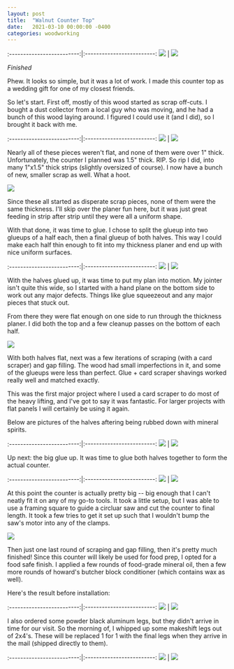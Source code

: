 ```yaml
---
layout: post
title:  "Walnut Counter Top"
date:   2021-03-10 00:00:00 -0400
categories: woodworking
---
```


:-------------------------:|:-------------------------:
![](/static/posts/walnut_counter/70_installed_temp_legs.jpg) | ![](/static/posts/walnut_counter/71_installed_temp_legs.jpg)

_Finished_

Phew. It looks so simple, but it was a lot of work. I made this counter top as
a wedding gift for one of my closest friends.

So let's start. First off, mostly of this wood started as scrap off-cuts. I
bought a dust collector from a local guy who was moving, and he had a bunch of
this wood laying around. I figured I could use it (and I did), so I brought it
back with me.


:-------------------------:|:-------------------------:
![](/static/posts/walnut_counter/00_raw_wood.jpg) | ![](/static/posts/walnut_counter/05_laid_out_flat.jpg)

Nearly all of these pieces weren't flat, and none of them were over 1" thick.
Unfortunately, the counter I planned was 1.5" thick. RIP. So rip I did, into
many 1"x1.5" thick strips (slightly oversized of course). I now have a bunch of
new, smaller scrap as well. What a hoot.

![](/static/posts/walnut_counter/12_cut_into_strips.jpg)

Since these all started as disperate scrap pieces, none of them were the same
thickness. I'll skip over the planer fun here, but it was just great feeding
in strip after strip until they were all a uniform shape.

With that done, it was time to glue. I chose to split the glueup into two
glueups of a half each, then a final glueup of both halves. This way I could
make each half thin enough to fit into my thickness planer and end up with nice
uniform surfaces.

:-------------------------:|:-------------------------:
![](/static/posts/walnut_counter/20_first_glueup.jpg) | ![](/static/posts/walnut_counter/22_dry_fit_second_glueup.jpg)

With the halves glued up, it was time to put my plan into motion. My jointer
isn't quite this wide, so I started with a hand plane on the bottom side to
work out any major defects. Things like glue squeezeout and any major pieces
that stuck out.

From there they were flat enough on one side to run through the thickness
planer. I did both the top and a few cleanup passes on the bottom of each half.

![](/static/posts/walnut_counter/25_flattening_halves.jpg)

With both halves flat, next was a few iterations of scraping (with a card
scraper) and gap filling. The wood had small imperfections in it, and some of
the glueups were less than perfect. Glue + card scraper shavings worked really
well and matched exactly.

This was the first major project where I used a card scraper to do most of the
heavy lifting, and I've got to say it was fantastic. For larger projects with
flat panels I will certainly be using it again.

Below are pictures of the halves aftering being rubbed down with mineral
spirits.

:-------------------------:|:-------------------------:
![](/static/posts/walnut_counter/35_scraped_cleaned_halves.jpg) | ![](/static/posts/walnut_counter/36_scraped_cleaned_halves.jpg)

Up next: the big glue up. It was time to glue both halves together to form the
actual counter.

:-------------------------:|:-------------------------:
![](/static/posts/walnut_counter/40_big_glue_up.jpg) | ![](/static/posts/walnut_counter/45_glued_scraped.jpg)

At this point the counter is actually pretty big -- big enough that I can't
neatly fit it on any of my go-to tools. It took a little setup, but I was able
to use a framing square to guide a circluar saw and cut the counter to final
length. It took a few tries to get it set up such that I wouldn't bump the
saw's motor into any of the clamps.

![](/static/posts/walnut_counter/50_cut_to_length.jpg)

Then just one last round of scraping and gap filling, then it's pretty much
finished! Since this counter will likely be used for food prep, I opted for a
food safe finish. I applied a few rounds of food-grade mineral oil, then a few
more rounds of howard's butcher block conditioner (which contains wax as well).

Here's the result before installation:

:-------------------------:|:-------------------------:
![](/static/posts/walnut_counter/58_cut_scraped_clean.jpg) | ![](/static/posts/walnut_counter/60_cut_scraped_clean.jpg)

I also ordered some powder black aluminum legs, but they didn't arrive in time
for our visit. So the morning of, I whipped up some makeshift legs out of
2x4's. These will be replaced 1 for 1 with the final legs when they arrive in
the mail (shipped directly to them).

:-------------------------:|:-------------------------:
![](/static/posts/walnut_counter/70_installed_temp_legs.jpg) | ![](/static/posts/walnut_counter/71_installed_temp_legs.jpg)

